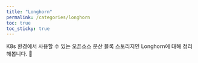 ```yaml
---
title: "Longhorn"
permalink: /categories/longhorn
toc: true
toc_sticky: true
---
```


K8s 환경에서 사용할 수 있는 오픈소스 분산 블록 스토리지인 Longhorn에 대해 정리해봅니다. 🚀
